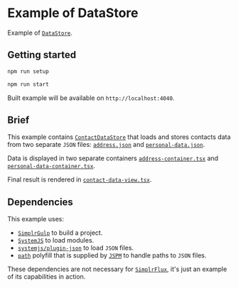 # Example of DataStore

Example of [`DataStore`](../../README.md#datastore).

## Getting started

```sh
npm run setup

npm run start
```

Built example will be available on `http://localhost:4040`.

## Brief

This example contains [`ContactDataStore`](./src/app/contact-data/contact-data-store.ts) that loads and stores contacts data from two separate `JSON` files: [`address.json`](./src/app/contact-data/assets/address.json) and [`personal-data.json`](./src/app/contact-data/assets/personal-data.json).

Data is displayed in two separate containers [`address-container.tsx`](./src/app/contact-data/address/address-container.tsx) and [`personal-data-container.tsx`](./src/app/contact-data/personal-data/personal-data-container.tsx).

Final result is rendered in [`contact-data-view.tsx`](./src/app/contact-data/contact-data-view.tsx).

## Dependencies

This example uses:

- [`SimplrGulp`](https://github.com/QuatroCode/simplr-gulp) to build a project.
- [`SystemJS`](https://github.com/systemjs/systemjs) to load modules.
- [`systemjs/plugin-json`](https://github.com/systemjs/plugin-json) to load `JSON` files.
- [`path`](https://nodejs.org/api/path.html) polyfill that is supplied by [`JSPM`](http://jspm.io/) to handle paths to `JSON` files.

These dependencies are not necessary for [`SimplrFlux`](../../README.md), it's just an example of its capabilities in action.

